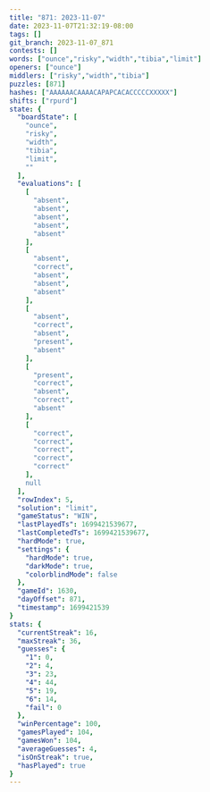```yaml
---
title: "871: 2023-11-07"
date: 2023-11-07T21:32:19-08:00
tags: []
git_branch: 2023-11-07_871
contests: []
words: ["ounce","risky","width","tibia","limit"]
openers: ["ounce"]
middlers: ["risky","width","tibia"]
puzzles: [871]
hashes: ["AAAAAACAAAACAPAPCACACCCCCXXXXX"]
shifts: ["rpurd"]
state: {
  "boardState": [
    "ounce",
    "risky",
    "width",
    "tibia",
    "limit",
    ""
  ],
  "evaluations": [
    [
      "absent",
      "absent",
      "absent",
      "absent",
      "absent"
    ],
    [
      "absent",
      "correct",
      "absent",
      "absent",
      "absent"
    ],
    [
      "absent",
      "correct",
      "absent",
      "present",
      "absent"
    ],
    [
      "present",
      "correct",
      "absent",
      "correct",
      "absent"
    ],
    [
      "correct",
      "correct",
      "correct",
      "correct",
      "correct"
    ],
    null
  ],
  "rowIndex": 5,
  "solution": "limit",
  "gameStatus": "WIN",
  "lastPlayedTs": 1699421539677,
  "lastCompletedTs": 1699421539677,
  "hardMode": true,
  "settings": {
    "hardMode": true,
    "darkMode": true,
    "colorblindMode": false
  },
  "gameId": 1630,
  "dayOffset": 871,
  "timestamp": 1699421539
}
stats: {
  "currentStreak": 16,
  "maxStreak": 36,
  "guesses": {
    "1": 0,
    "2": 4,
    "3": 23,
    "4": 44,
    "5": 19,
    "6": 14,
    "fail": 0
  },
  "winPercentage": 100,
  "gamesPlayed": 104,
  "gamesWon": 104,
  "averageGuesses": 4,
  "isOnStreak": true,
  "hasPlayed": true
}
---
```

<!-- more -->
